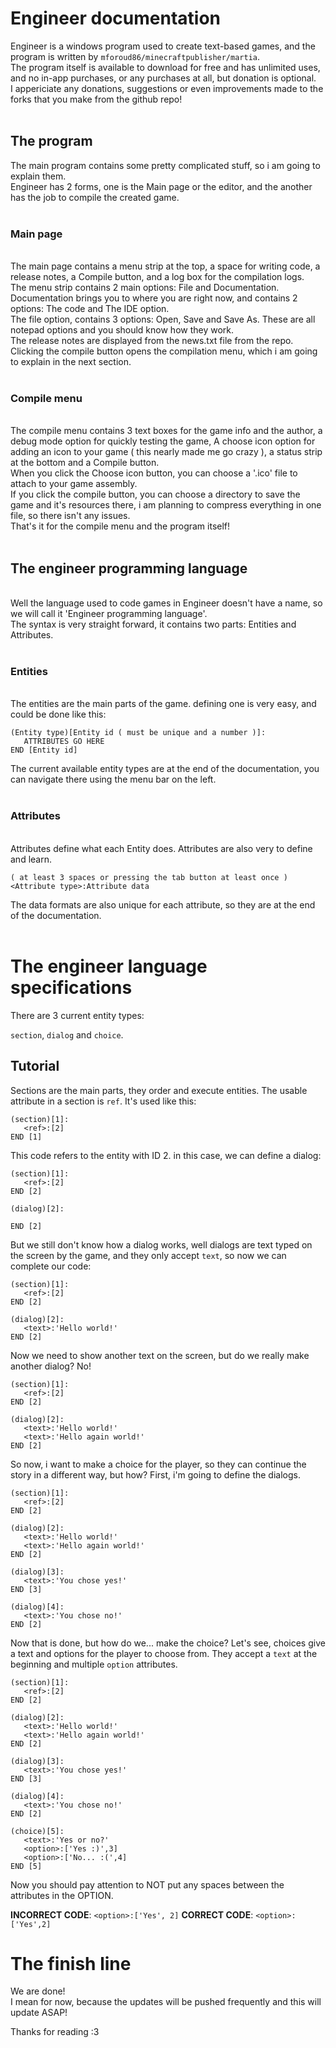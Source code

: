 # Engineer documentation
Engineer is a windows program used to create text-based games, and the program is written by `mforoud86/minecraftpublisher/martia`.<br>
The program itself is available to download for free and has unlimited uses, and no in-app purchases, or any purchases at all, but donation is optional.<br>
I appericiate any donations, suggestions or even improvements made to the forks that you make from the github repo!<br>
<br>
## The program
The main program contains some pretty complicated stuff, so i am going to explain them.<br>
Engineer has 2 forms, one is the Main page or the editor, and the another has the job to compile the created game.<br>
<br>
### Main page
<br>
The main page contains a menu strip at the top, a space for writing code, a release notes, a Compile button, and a log box for the compilation logs.<br>
The menu strip contains 2 main options: File and Documentation.<br>
Documentation brings you to where you are right now, and contains 2 options: The code and The IDE option.<br>
The file option, contains 3 options: Open, Save and Save As. These are all notepad options and you should know how they work.<br>
The release notes are displayed from the news.txt file from the repo.<br>
Clicking the compile button opens the compilation menu, which i am going to explain in the next section.<br>
<br>

### Compile menu

<br>
The compile menu contains 3 text boxes for the game info and the author, a debug mode option for quickly testing the game, A choose icon option for adding an icon to your game ( this nearly made me go crazy ), a status strip at the bottom and a Compile button.<br>
When you click the Choose icon button, you can choose a '.ico' file to attach to your game assembly.<br>
If you click the compile button, you can choose a directory to save the game and it's resources there, i am planning to compress everything in one file, so there isn't any issues.<br>
That's it for the compile menu and the program itself!<br>
<br>

## The engineer programming language

<br>
Well the language used to code games in Engineer doesn't have a name, so we will call it 'Engineer programming language'.<br>
The syntax is very straight forward, it contains two parts: Entities and Attributes.<br>
<br>

### Entities

<br>
The entities are the main parts of the game. defining one is very easy, and could be done like this:<br>

```
(Entity type)[Entity id ( must be unique and a number )]:
   ATTRIBUTES GO HERE
END [Entity id]
```

The current available entity types are at the end of the documentation, you can navigate there using the menu bar on the left.<br>
<br>

### Attributes

<br>
Attributes define what each Entity does. Attributes are also very to define and learn.<br>

```
( at least 3 spaces or pressing the tab button at least once ) <Attribute type>:Attribute data
```

The data formats are also unique for each attribute, so they are at the end of the documentation.<br>
<br>

# The engineer language specifications

There are 3 current entity types:

`section`, `dialog` and `choice`.<br>

## Tutorial

Sections are the main parts, they order and execute entities. The usable attribute in a section is `ref`. It's used like this:

```
(section)[1]:
   <ref>:[2]
END [1]
```

This code refers to the entity with ID 2. in this case, we can define a dialog:

```
(section)[1]:
   <ref>:[2]
END [2]

(dialog)[2]:

END [2]
```

But we still don't know how a dialog works, well dialogs are text typed on the screen by the game, and they only accept `text`, so now we can complete our code:

```
(section)[1]:
   <ref>:[2]
END [2]

(dialog)[2]:
   <text>:'Hello world!'
END [2]
```

Now we need to show another text on the screen, but do we really make another dialog? No!

```
(section)[1]:
   <ref>:[2]
END [2]

(dialog)[2]:
   <text>:'Hello world!'
   <text>:'Hello again world!'
END [2]
```

So now, i want to make a choice for the player, so they can continue the story in a different way, but how?
First, i'm going to define the dialogs.

```
(section)[1]:
   <ref>:[2]
END [2]

(dialog)[2]:
   <text>:'Hello world!'
   <text>:'Hello again world!'
END [2]

(dialog)[3]:
   <text>:'You chose yes!'
END [3]

(dialog)[4]:
   <text>:'You chose no!'
END [2]
```

Now that is done, but how do we... make the choice?
Let's see, choices give a text and options for the player to choose from. They accept a `text` at the beginning and multiple `option` attributes.

```
(section)[1]:
   <ref>:[2]
END [2]

(dialog)[2]:
   <text>:'Hello world!'
   <text>:'Hello again world!'
END [2]

(dialog)[3]:
   <text>:'You chose yes!'
END [3]

(dialog)[4]:
   <text>:'You chose no!'
END [2]

(choice)[5]:
   <text>:'Yes or no?'
   <option>:['Yes :)',3]
   <option>:['No... :(',4]
END [5]
```

Now you should pay attention to NOT put any spaces between the attributes in the OPTION.

**INCORRECT CODE**: `<option>:['Yes', 2]`
**CORRECT CODE**:   `<option>:['Yes',2]`

# The finish line

We are done!<br>
I mean for now, because the updates will be pushed frequently and this will update ASAP!

Thanks for reading :3